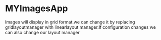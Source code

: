 # MYImagesApp
Images will display in grid format.we can change it by replacing gridlayoutmanager with linearlayout manager.If configuration changes we can also change our layout manager
